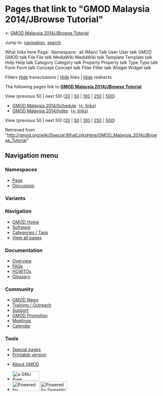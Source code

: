 <div id="mw-page-base" class="noprint">

</div>

<div id="mw-head-base" class="noprint">

</div>

<div id="content" class="mw-body" role="main">

<span id="top"></span>

<div id="mw-js-message" style="display:none;">

</div>



# <span dir="auto">Pages that link to "GMOD Malaysia 2014/JBrowse Tutorial"</span>

<div id="bodyContent">

<div id="contentSub">

← [GMOD Malaysia 2014/JBrowse
Tutorial](/wiki/GMOD_Malaysia_2014/JBrowse_Tutorial "GMOD Malaysia 2014/JBrowse Tutorial")

</div>

<div id="jump-to-nav" class="mw-jump">

Jump to: [navigation](#mw-navigation), [search](#p-search)

</div>

<div id="mw-content-text">

What links here Page:  Namespace:  all (Main) Talk User User talk GMOD
GMOD talk File File talk MediaWiki MediaWiki talk Template Template talk
Help Help talk Category Category talk Property Property talk Type Type
talk Form Form talk Concept Concept talk Filter Filter talk Widget
Widget talk

Filters
[Hide](/mediawiki/index.php?title=Special:WhatLinksHere/GMOD_Malaysia_2014/JBrowse_Tutorial&hidetrans=1 "Special:WhatLinksHere/GMOD Malaysia 2014/JBrowse Tutorial")
transclusions \|
[Hide](/mediawiki/index.php?title=Special:WhatLinksHere/GMOD_Malaysia_2014/JBrowse_Tutorial&hidelinks=1 "Special:WhatLinksHere/GMOD Malaysia 2014/JBrowse Tutorial")
links \|
[Hide](/mediawiki/index.php?title=Special:WhatLinksHere/GMOD_Malaysia_2014/JBrowse_Tutorial&hideredirs=1 "Special:WhatLinksHere/GMOD Malaysia 2014/JBrowse Tutorial")
redirects

The following pages link to **[GMOD Malaysia 2014/JBrowse
Tutorial](/wiki/GMOD_Malaysia_2014/JBrowse_Tutorial "GMOD Malaysia 2014/JBrowse Tutorial")**:

View (previous 50 \| next 50)
([20](/mediawiki/index.php?title=Special:WhatLinksHere/GMOD_Malaysia_2014/JBrowse_Tutorial&limit=20 "Special:WhatLinksHere/GMOD Malaysia 2014/JBrowse Tutorial")
\|
[50](/mediawiki/index.php?title=Special:WhatLinksHere/GMOD_Malaysia_2014/JBrowse_Tutorial&limit=50 "Special:WhatLinksHere/GMOD Malaysia 2014/JBrowse Tutorial")
\|
[100](/mediawiki/index.php?title=Special:WhatLinksHere/GMOD_Malaysia_2014/JBrowse_Tutorial&limit=100 "Special:WhatLinksHere/GMOD Malaysia 2014/JBrowse Tutorial")
\|
[250](/mediawiki/index.php?title=Special:WhatLinksHere/GMOD_Malaysia_2014/JBrowse_Tutorial&limit=250 "Special:WhatLinksHere/GMOD Malaysia 2014/JBrowse Tutorial")
\|
[500](/mediawiki/index.php?title=Special:WhatLinksHere/GMOD_Malaysia_2014/JBrowse_Tutorial&limit=500 "Special:WhatLinksHere/GMOD Malaysia 2014/JBrowse Tutorial"))

- [GMOD Malaysia
  2014/Schedule](/wiki/GMOD_Malaysia_2014/Schedule "GMOD Malaysia 2014/Schedule")
  ‎ <span class="mw-whatlinkshere-tools">([←
  links](/mediawiki/index.php?title=Special:WhatLinksHere&target=GMOD+Malaysia+2014%2FSchedule "Special:WhatLinksHere"))</span>
- [GMOD Malaysia
  2014/Index](/wiki/GMOD_Malaysia_2014/Index "GMOD Malaysia 2014/Index")
  ‎ <span class="mw-whatlinkshere-tools">([←
  links](/mediawiki/index.php?title=Special:WhatLinksHere&target=GMOD+Malaysia+2014%2FIndex "Special:WhatLinksHere"))</span>

View (previous 50 \| next 50)
([20](/mediawiki/index.php?title=Special:WhatLinksHere/GMOD_Malaysia_2014/JBrowse_Tutorial&limit=20 "Special:WhatLinksHere/GMOD Malaysia 2014/JBrowse Tutorial")
\|
[50](/mediawiki/index.php?title=Special:WhatLinksHere/GMOD_Malaysia_2014/JBrowse_Tutorial&limit=50 "Special:WhatLinksHere/GMOD Malaysia 2014/JBrowse Tutorial")
\|
[100](/mediawiki/index.php?title=Special:WhatLinksHere/GMOD_Malaysia_2014/JBrowse_Tutorial&limit=100 "Special:WhatLinksHere/GMOD Malaysia 2014/JBrowse Tutorial")
\|
[250](/mediawiki/index.php?title=Special:WhatLinksHere/GMOD_Malaysia_2014/JBrowse_Tutorial&limit=250 "Special:WhatLinksHere/GMOD Malaysia 2014/JBrowse Tutorial")
\|
[500](/mediawiki/index.php?title=Special:WhatLinksHere/GMOD_Malaysia_2014/JBrowse_Tutorial&limit=500 "Special:WhatLinksHere/GMOD Malaysia 2014/JBrowse Tutorial"))

</div>

<div class="printfooter">

Retrieved from
"<http://gmod.org/wiki/Special:WhatLinksHere/GMOD_Malaysia_2014/JBrowse_Tutorial>"

</div>

<div id="catlinks" class="catlinks catlinks-allhidden">

</div>

<div class="visualClear">

</div>

</div>

</div>

<div id="mw-navigation">

## Navigation menu

<div id="mw-head">



<div id="left-navigation">

<div id="p-namespaces" class="vectorTabs" role="navigation"
aria-labelledby="p-namespaces-label">

### Namespaces

- <span id="ca-nstab-main"><a href="/wiki/GMOD_Malaysia_2014/JBrowse_Tutorial" accesskey="c"
  title="View the content page [c]">Page</a></span>
- <span id="ca-talk"><a
  href="/mediawiki/index.php?title=Talk:GMOD_Malaysia_2014/JBrowse_Tutorial&amp;action=edit&amp;redlink=1"
  accesskey="t"
  title="Discussion about the content page [t]">Discussion</a></span>

</div>

<div id="p-variants" class="vectorMenu emptyPortlet" role="navigation"
aria-labelledby="p-variants-label">

### 

### Variants[](#)

<div class="menu">

</div>

</div>

</div>

<div id="right-navigation">





</div>



</div>

</div>

</div>

<div id="mw-panel">

<div id="p-logo" role="banner">

<a href="/wiki/Main_Page"
style="background-image: url(http://gmod.org/images/GMOD-cogs.png);"
title="Visit the main page"></a>

</div>

<div id="p-Navigation" class="portal" role="navigation"
aria-labelledby="p-Navigation-label">

### Navigation

<div class="body">

- <span id="n-GMOD-Home">[GMOD Home](/wiki/Main_Page)</span>
- <span id="n-Software">[Software](/wiki/GMOD_Components)</span>
- <span id="n-Categories-.2F-Tags">[Categories /
  Tags](/wiki/Categories)</span>
- <span id="n-View-all-pages">[View all
  pages](/wiki/Special:AllPages)</span>

</div>

</div>

<div id="p-Documentation" class="portal" role="navigation"
aria-labelledby="p-Documentation-label">

### Documentation

<div class="body">

- <span id="n-Overview">[Overview](/wiki/Overview)</span>
- <span id="n-FAQs">[FAQs](/wiki/Category:FAQ)</span>
- <span id="n-HOWTOs">[HOWTOs](/wiki/Category:HOWTO)</span>
- <span id="n-Glossary">[Glossary](/wiki/Glossary)</span>

</div>

</div>

<div id="p-Community" class="portal" role="navigation"
aria-labelledby="p-Community-label">

### Community

<div class="body">

- <span id="n-GMOD-News">[GMOD News](/wiki/GMOD_News)</span>
- <span id="n-Training-.2F-Outreach">[Training /
  Outreach](/wiki/Training_and_Outreach)</span>
- <span id="n-Support">[Support](/wiki/Support)</span>
- <span id="n-GMOD-Promotion">[GMOD
  Promotion](/wiki/GMOD_Promotion)</span>
- <span id="n-Meetings">[Meetings](/wiki/Meetings)</span>
- <span id="n-Calendar">[Calendar](/wiki/Calendar)</span>

</div>

</div>

<div id="p-tb" class="portal" role="navigation"
aria-labelledby="p-tb-label">

### Tools

<div class="body">

- <span id="t-specialpages"><a href="/wiki/Special:SpecialPages" accesskey="q"
  title="A list of all special pages [q]">Special pages</a></span>
- <span id="t-print"><a
  href="/mediawiki/index.php?title=Special:WhatLinksHere/GMOD_Malaysia_2014/JBrowse_Tutorial&amp;printable=yes"
  rel="alternate" accesskey="p"
  title="Printable version of this page [p]">Printable version</a></span>

</div>

</div>

</div>

</div>

<div id="footer" role="contentinfo">

- <span id="footer-places-about">[About
  GMOD](/wiki/GMOD:About "GMOD:About")</span>

<!-- -->

- <span id="footer-copyrightico">[<img src="http://www.gnu.org/graphics/gfdl-logo-small.png" width="88"
  height="31" alt="a GNU Free Documentation License" />](http://www.gnu.org/licenses/fdl-1.3.html)</span>
- <span id="footer-poweredbyico">[<img src="/mediawiki/skins/common/images/poweredby_mediawiki_88x31.png"
  width="88" height="31" alt="Powered by MediaWiki" />](//www.mediawiki.org/)
  [<img
  src="/mediawiki/extensions/SemanticMediaWiki/includes/../resources/images/smw_button.png"
  width="88" height="31" alt="Powered by Semantic MediaWiki" />](https://www.semantic-mediawiki.org/wiki/Semantic_MediaWiki)</span>

<div style="clear:both">

</div>

</div>
